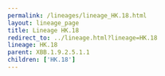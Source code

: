 ```yaml
---
permalink: /lineages/lineage_HK.18.html
layout: lineage_page
title: Lineage HK.18
redirect_to: ../lineage.html?lineage=HK.18
lineage: HK.18
parent: XBB.1.9.2.5.1.1
children: ['HK.18']
---
```

